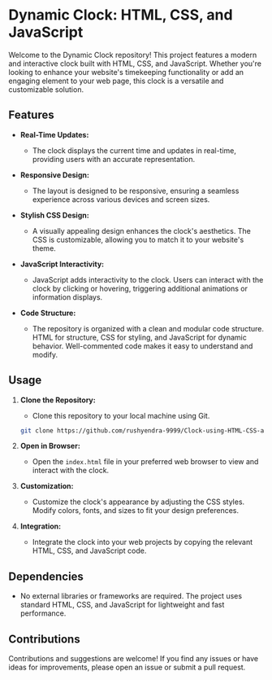 # Dynamic Clock: HTML, CSS, and JavaScript

Welcome to the Dynamic Clock repository! This project features a modern and interactive clock built with HTML, CSS, and JavaScript. Whether you're looking to enhance your website's timekeeping functionality or add an engaging element to your web page, this clock is a versatile and customizable solution.

## Features

- **Real-Time Updates:**
  - The clock displays the current time and updates in real-time, providing users with an accurate representation.

- **Responsive Design:**
  - The layout is designed to be responsive, ensuring a seamless experience across various devices and screen sizes.

- **Stylish CSS Design:**
  - A visually appealing design enhances the clock's aesthetics. The CSS is customizable, allowing you to match it to your website's theme.

- **JavaScript Interactivity:**
  - JavaScript adds interactivity to the clock. Users can interact with the clock by clicking or hovering, triggering additional animations or information displays.

- **Code Structure:**
  - The repository is organized with a clean and modular code structure. HTML for structure, CSS for styling, and JavaScript for dynamic behavior. Well-commented code makes it easy to understand and modify.

## Usage

1. **Clone the Repository:**
   - Clone this repository to your local machine using Git.

    ```bash
    git clone https://github.com/rushyendra-9999/Clock-using-HTML-CSS-and-JavaScript.git
    ```

2. **Open in Browser:**
   - Open the `index.html` file in your preferred web browser to view and interact with the clock.

3. **Customization:**
   - Customize the clock's appearance by adjusting the CSS styles. Modify colors, fonts, and sizes to fit your design preferences.

4. **Integration:**
   - Integrate the clock into your web projects by copying the relevant HTML, CSS, and JavaScript code.

## Dependencies

- No external libraries or frameworks are required. The project uses standard HTML, CSS, and JavaScript for lightweight and fast performance.

## Contributions

Contributions and suggestions are welcome! If you find any issues or have ideas for improvements, please open an issue or submit a pull request.

